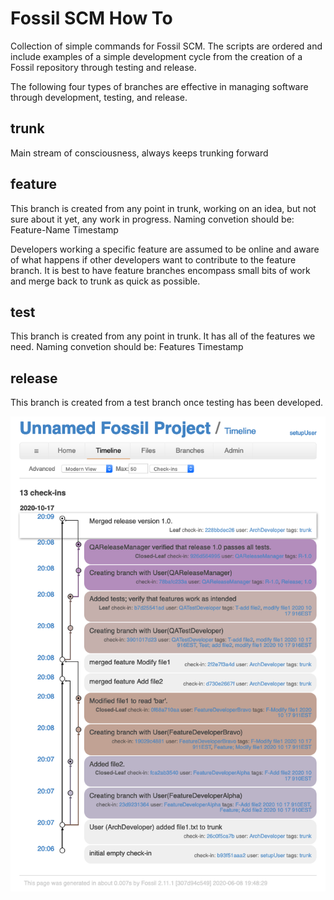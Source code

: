# Fossil SCM How To
Collection of simple commands for Fossil SCM.  The scripts are ordered and include examples of a simple development cycle from the creation of a Fossil repository through testing and release.

The following four types of branches are effective in managing software through development, testing, and release.

## trunk

Main stream of consciousness, always keeps trunking forward

## feature

This branch is created from any point in trunk, working on an idea, but not sure about it yet, any work in progress.  Naming convetion should be: Feature-Name Timestamp 

Developers working a specific feature are assumed to be online and aware of what happens if other developers want to contribute to the feature branch.  It is best to have feature branches encompass small bits of work and merge back to trunk as quick as possible.

## test

This branch is created from any point in trunk.  It has all of the features we need. Naming convetion should be: Features Timestamp

## release
This branch is created from a test branch once testing has been developed.

![Image of Branching](https://github.com/betsalel-williamson/Fossil-SCM-How-To/blob/main/fossil-example-branch.png)
